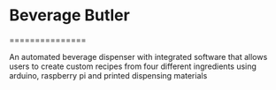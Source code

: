 # Beverage Butler
===============

An automated beverage dispenser with integrated software that allows users to create custom recipes from four different ingredients using arduino, raspberry pi and printed dispensing materials
